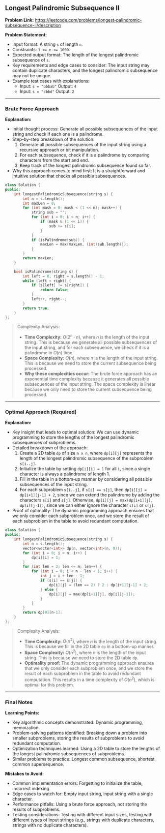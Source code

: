 ## Longest Palindromic Subsequence II
**Problem Link:** https://leetcode.com/problems/longest-palindromic-subsequence-ii/description

**Problem Statement:**
- Input format: A string `s` of length `n`.
- Constraints: `1 <= n <= 1000`.
- Expected output format: The length of the longest palindromic subsequence of `s`.
- Key requirements and edge cases to consider: The input string may contain duplicate characters, and the longest palindromic subsequence may not be unique.
- Example test cases with explanations:
  - Input: `s = "bbbab"` Output: `4`
  - Input: `s = "cbbd"` Output: `2`

---

### Brute Force Approach

**Explanation:**
- Initial thought process: Generate all possible subsequences of the input string and check if each one is a palindrome.
- Step-by-step breakdown of the solution:
  1. Generate all possible subsequences of the input string using a recursive approach or bit manipulation.
  2. For each subsequence, check if it is a palindrome by comparing characters from the start and end.
  3. Keep track of the longest palindromic subsequence found so far.
- Why this approach comes to mind first: It is a straightforward and intuitive solution that checks all possible subsequences.

```cpp
class Solution {
public:
    int longestPalindromicSubsequence(string s) {
        int n = s.length();
        int maxLen = 0;
        for (int mask = 0; mask < (1 << n); mask++) {
            string sub = "";
            for (int i = 0; i < n; i++) {
                if (mask & (1 << i)) {
                    sub += s[i];
                }
            }
            if (isPalindrome(sub)) {
                maxLen = max(maxLen, (int)sub.length());
            }
        }
        return maxLen;
    }

    bool isPalindrome(string s) {
        int left = 0, right = s.length() - 1;
        while (left < right) {
            if (s[left] != s[right]) {
                return false;
            }
            left++, right--;
        }
        return true;
    }
};
```

> Complexity Analysis:
> - **Time Complexity:** $O(2^n \cdot n)$, where $n$ is the length of the input string. This is because we generate all possible subsequences of the input string, and for each subsequence, we check if it is a palindrome in $O(n)$ time.
> - **Space Complexity:** $O(n)$, where $n$ is the length of the input string. This is because we need to store the current subsequence being processed.
> - **Why these complexities occur:** The brute force approach has an exponential time complexity because it generates all possible subsequences of the input string. The space complexity is linear because we only need to store the current subsequence being processed.

---

### Optimal Approach (Required)

**Explanation:**
- Key insight that leads to optimal solution: We can use dynamic programming to store the lengths of the longest palindromic subsequences of subproblems.
- Detailed breakdown of the approach:
  1. Create a 2D table `dp` of size `n x n`, where `dp[i][j]` represents the length of the longest palindromic subsequence of the subproblem `s[i..j]`.
  2. Initialize the table by setting `dp[i][i] = 1` for all `i`, since a single character is always a palindrome of length 1.
  3. Fill in the table in a bottom-up manner by considering all possible subsequences of the input string.
  4. For each subproblem `s[i..j]`, if `s[i] == s[j]`, then `dp[i][j] = dp[i+1][j-1] + 2`, since we can extend the palindrome by adding the characters `s[i]` and `s[j]`. Otherwise, `dp[i][j] = max(dp[i+1][j], dp[i][j-1])`, since we can either ignore the character `s[i]` or `s[j]`.
- Proof of optimality: The dynamic programming approach ensures that we only consider each subproblem once, and we store the result of each subproblem in the table to avoid redundant computation.

```cpp
class Solution {
public:
    int longestPalindromicSubsequence(string s) {
        int n = s.length();
        vector<vector<int>> dp(n, vector<int>(n, 0));
        for (int i = 0; i < n; i++) {
            dp[i][i] = 1;
        }
        for (int len = 2; len <= n; len++) {
            for (int i = 0; i < n - len + 1; i++) {
                int j = i + len - 1;
                if (s[i] == s[j]) {
                    dp[i][j] = (len == 2) ? 2 : dp[i+1][j-1] + 2;
                } else {
                    dp[i][j] = max(dp[i+1][j], dp[i][j-1]);
                }
            }
        }
        return dp[0][n-1];
    }
};
```

> Complexity Analysis:
> - **Time Complexity:** $O(n^2)$, where $n$ is the length of the input string. This is because we fill in the 2D table `dp` in a bottom-up manner.
> - **Space Complexity:** $O(n^2)$, where $n$ is the length of the input string. This is because we need to store the 2D table `dp`.
> - **Optimality proof:** The dynamic programming approach ensures that we only consider each subproblem once, and we store the result of each subproblem in the table to avoid redundant computation. This results in a time complexity of $O(n^2)$, which is optimal for this problem.

---

### Final Notes

**Learning Points:**
- Key algorithmic concepts demonstrated: Dynamic programming, memoization.
- Problem-solving patterns identified: Breaking down a problem into smaller subproblems, storing the results of subproblems to avoid redundant computation.
- Optimization techniques learned: Using a 2D table to store the lengths of the longest palindromic subsequences of subproblems.
- Similar problems to practice: Longest common subsequence, shortest common supersequence.

**Mistakes to Avoid:**
- Common implementation errors: Forgetting to initialize the table, incorrect indexing.
- Edge cases to watch for: Empty input string, input string with a single character.
- Performance pitfalls: Using a brute force approach, not storing the results of subproblems.
- Testing considerations: Testing with different input sizes, testing with different types of input strings (e.g., strings with duplicate characters, strings with no duplicate characters).